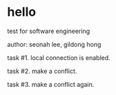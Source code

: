 # hello

test for software engineering

author: seonah lee, gildong hong

task #1. local connection is enabled.

task #2. make a conflict.

task #3. make a conflict again.
